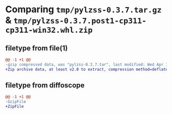 # Comparing `tmp/pylzss-0.3.7.tar.gz` & `tmp/pylzss-0.3.7.post1-cp311-cp311-win32.whl.zip`

## filetype from file(1)

```diff
@@ -1 +1 @@
-gzip compressed data, was "pylzss-0.3.7.tar", last modified: Wed Apr 17 04:11:15 2024, max compression
+Zip archive data, at least v2.0 to extract, compression method=deflate
```

## filetype from diffoscope

```diff
@@ -1 +1 @@
-GzipFile
+ZipFile
```

